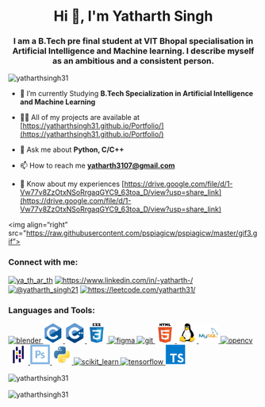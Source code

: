 <h1 align="center">Hi 👋, I'm Yatharth Singh</h1>
<h3 align="center">I am a B.Tech pre final student at VIT Bhopal specialisation in Artificial Intelligence and Machine learning. I describe myself as an ambitious and a consistent person.</h3>

<p align="left"> <img src="https://komarev.com/ghpvc/?username=yatharthsingh31&label=Profile%20views&color=0e75b6&style=flat" alt="yatharthsingh31" /> </p>

- 🔭 I’m currently Studying **B.Tech Specialization in Artificial Intelligence and Machine Learning**

- 👨‍💻 All of my projects are available at [https://yatharthsingh31.github.io/Portfolio/](https://yatharthsingh31.github.io/Portfolio/)

- 💬 Ask me about **Python, C/C++**

- 📫 How to reach me **yatharth3107@gmail.com**

- 📄 Know about my experiences [https://drive.google.com/file/d/1-Vw77v8ZzOtxNSoRrgaqGYC9_63toa_D/view?usp=share_link](https://drive.google.com/file/d/1-Vw77v8ZzOtxNSoRrgaqGYC9_63toa_D/view?usp=share_link)

<img align=“right” src="https://raw.githubusercontent.com/pspiagicw/pspiagicw/master/gif3.gif”> 

<h3 align="left">Connect with me:</h3>
<p align="left">
<a href="https://twitter.com/ya_th_ar_th" target="blank"><img align="center" src="https://raw.githubusercontent.com/rahuldkjain/github-profile-readme-generator/master/src/images/icons/Social/twitter.svg" alt="ya_th_ar_th" height="30" width="40" /></a>
<a href="https://linkedin.com/in/https://www.linkedin.com/in/-yatharth-/" target="blank"><img align="center" src="https://raw.githubusercontent.com/rahuldkjain/github-profile-readme-generator/master/src/images/icons/Social/linked-in-alt.svg" alt="https://www.linkedin.com/in/-yatharth-/" height="30" width="40" /></a>
<a href="https://www.hackerrank.com/@yatharth_singh21" target="blank"><img align="center" src="https://raw.githubusercontent.com/rahuldkjain/github-profile-readme-generator/master/src/images/icons/Social/hackerrank.svg" alt="@yatharth_singh21" height="30" width="40" /></a>
<a href="https://www.leetcode.com/https://leetcode.com/yatharth31/" target="blank"><img align="center" src="https://raw.githubusercontent.com/rahuldkjain/github-profile-readme-generator/master/src/images/icons/Social/leet-code.svg" alt="https://leetcode.com/yatharth31/" height="30" width="40" /></a>
</p>

<h3 align="left">Languages and Tools:</h3>
<p align="left"> <a href="https://www.blender.org/" target="_blank" rel="noreferrer"> <img src="https://download.blender.org/branding/community/blender_community_badge_white.svg" alt="blender" width="40" height="40"/> </a> <a href="https://www.cprogramming.com/" target="_blank" rel="noreferrer"> <img src="https://raw.githubusercontent.com/devicons/devicon/master/icons/c/c-original.svg" alt="c" width="40" height="40"/> </a> <a href="https://www.w3schools.com/cpp/" target="_blank" rel="noreferrer"> <img src="https://raw.githubusercontent.com/devicons/devicon/master/icons/cplusplus/cplusplus-original.svg" alt="cplusplus" width="40" height="40"/> </a> <a href="https://www.w3schools.com/css/" target="_blank" rel="noreferrer"> <img src="https://raw.githubusercontent.com/devicons/devicon/master/icons/css3/css3-original-wordmark.svg" alt="css3" width="40" height="40"/> </a> <a href="https://www.figma.com/" target="_blank" rel="noreferrer"> <img src="https://www.vectorlogo.zone/logos/figma/figma-icon.svg" alt="figma" width="40" height="40"/> </a> <a href="https://git-scm.com/" target="_blank" rel="noreferrer"> <img src="https://www.vectorlogo.zone/logos/git-scm/git-scm-icon.svg" alt="git" width="40" height="40"/> </a> <a href="https://www.w3.org/html/" target="_blank" rel="noreferrer"> <img src="https://raw.githubusercontent.com/devicons/devicon/master/icons/html5/html5-original-wordmark.svg" alt="html5" width="40" height="40"/> </a> <a href="https://www.linux.org/" target="_blank" rel="noreferrer"> <img src="https://raw.githubusercontent.com/devicons/devicon/master/icons/linux/linux-original.svg" alt="linux" width="40" height="40"/> </a> <a href="https://www.mysql.com/" target="_blank" rel="noreferrer"> <img src="https://raw.githubusercontent.com/devicons/devicon/master/icons/mysql/mysql-original-wordmark.svg" alt="mysql" width="40" height="40"/> </a> <a href="https://opencv.org/" target="_blank" rel="noreferrer"> <img src="https://www.vectorlogo.zone/logos/opencv/opencv-icon.svg" alt="opencv" width="40" height="40"/> </a> <a href="https://pandas.pydata.org/" target="_blank" rel="noreferrer"> <img src="https://raw.githubusercontent.com/devicons/devicon/2ae2a900d2f041da66e950e4d48052658d850630/icons/pandas/pandas-original.svg" alt="pandas" width="40" height="40"/> </a> <a href="https://www.photoshop.com/en" target="_blank" rel="noreferrer"> <img src="https://raw.githubusercontent.com/devicons/devicon/master/icons/photoshop/photoshop-line.svg" alt="photoshop" width="40" height="40"/> </a> <a href="https://www.python.org" target="_blank" rel="noreferrer"> <img src="https://raw.githubusercontent.com/devicons/devicon/master/icons/python/python-original.svg" alt="python" width="40" height="40"/> </a> <a href="https://scikit-learn.org/" target="_blank" rel="noreferrer"> <img src="https://upload.wikimedia.org/wikipedia/commons/0/05/Scikit_learn_logo_small.svg" alt="scikit_learn" width="40" height="40"/> </a> <a href="https://www.tensorflow.org" target="_blank" rel="noreferrer"> <img src="https://www.vectorlogo.zone/logos/tensorflow/tensorflow-icon.svg" alt="tensorflow" width="40" height="40"/> </a> <a href="https://www.typescriptlang.org/" target="_blank" rel="noreferrer"> <img src="https://raw.githubusercontent.com/devicons/devicon/master/icons/typescript/typescript-original.svg" alt="typescript" width="40" height="40"/> </a> </p>

<p><img align="center" src="https://github-readme-stats.vercel.app/api/top-langs?username=yatharthsingh31&show_icons=true&locale=en&layout=compact" alt="yatharthsingh31" /></p>

<p><img align="center" src="https://github-readme-streak-stats.herokuapp.com/?user=yatharthsingh31&" alt="yatharthsingh31" /></p>
